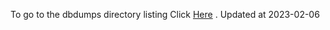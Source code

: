 To go to the dbdumps directory listing Click [Here](https://ipfs.io/ipfs/bafkreieguib5winf5bdm3mw52edtzp7ibrwsqym6twqt3l3c6hmgspouvi) . Updated at 2023-02-06